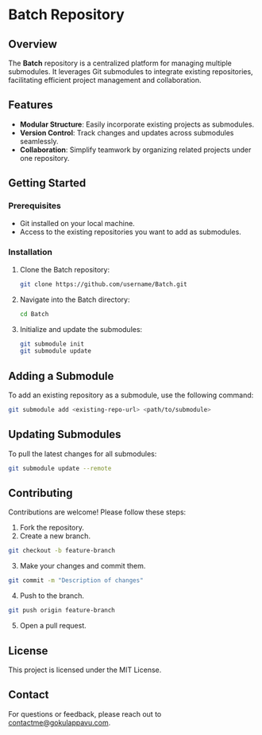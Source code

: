 # Batch Repository

## Overview

The **Batch** repository is a centralized platform for managing multiple submodules. It leverages Git submodules to integrate existing repositories, facilitating efficient project management and collaboration.

## Features

- **Modular Structure**: Easily incorporate existing projects as submodules.
- **Version Control**: Track changes and updates across submodules seamlessly.
- **Collaboration**: Simplify teamwork by organizing related projects under one repository.

## Getting Started

### Prerequisites

- Git installed on your local machine.
- Access to the existing repositories you want to add as submodules.

### Installation

1. Clone the Batch repository:
   ```bash
   git clone https://github.com/username/Batch.git
2. Navigate into the Batch directory:<br>
    ```bash
    cd Batch
3. Initialize and update the submodules:<br>
    ```bash
    git submodule init
    git submodule update 
## Adding a Submodule
To add an existing repository as a submodule, use the following command:<br>
```bash
git submodule add <existing-repo-url> <path/to/submodule>
```
## Updating Submodules
To pull the latest changes for all submodules:<br>
```bash
git submodule update --remote
```

## Contributing
Contributions are welcome! Please follow these steps:

1. Fork the repository.
2. Create a new branch. 
```bash
git checkout -b feature-branch
```
3. Make your changes and commit them. 
```bash
git commit -m "Description of changes"
```
4. Push to the branch. 
```bash
git push origin feature-branch
```
5. Open a pull request.

## License
This project is licensed under the MIT License.

## Contact
For questions or feedback, please reach out to contactme@gokulappavu.com.